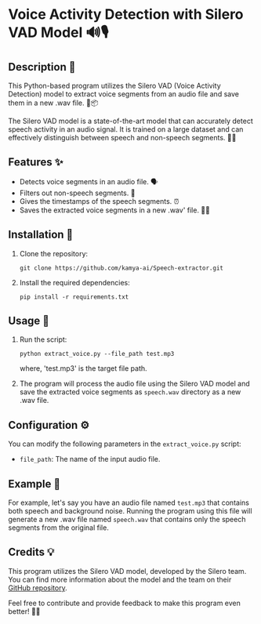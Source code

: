 # Voice Activity Detection with Silero VAD Model 🔊🎙️

## Description 📝

This Python-based program utilizes the Silero VAD (Voice Activity Detection) model to extract voice segments from an audio file and save them in a new .wav file. 🎤📦

The Silero VAD model is a state-of-the-art model that can accurately detect speech activity in an audio signal. It is trained on a large dataset and can effectively distinguish between speech and non-speech segments. 🌟💡

## Features ✨

- Detects voice segments in an audio file. 🗣️
- Filters out non-speech segments. 🙉
- Gives the timestamps of the speech segments. ⏰
- Saves the extracted voice segments in a new .wav' file. 💾🎵

## Installation 🚀

1. Clone the repository:

   ```
   git clone https://github.com/kamya-ai/Speech-extractor.git
   ```

2. Install the required dependencies:

   ```
   pip install -r requirements.txt
   ```

## Usage 🎯

1. Run the script:

   ```
   python extract_voice.py --file_path test.mp3
   ```
   where, 'test.mp3' is the target file path.

3. The program will process the audio file using the Silero VAD model and save the extracted voice segments as `speech.wav` directory as a new .wav file.

## Configuration ⚙️

You can modify the following parameters in the `extract_voice.py` script:

- `file_path`: The name of the input audio file.

## Example 🌈

For example, let's say you have an audio file named `test.mp3` that contains both speech and background noise. Running the program using this file will generate a new .wav file named `speech.wav` that contains only the speech segments from the original file.

## Credits 💡

This program utilizes the Silero VAD model, developed by the Silero team. You can find more information about the model and the team on their [GitHub repository](https://github.com/snakers4/silero-vad).

Feel free to contribute and provide feedback to make this program even better! 🙌🚀
